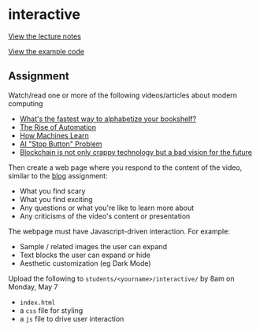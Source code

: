 # interactive

[View the lecture notes](/lectures/week5)

[View the example code](/homework/interactive/example)

## Assignment

Watch/read one or more of the following videos/articles about modern computing

- [What's the fastest way to alphabetize your bookshelf?](https://youtu.be/WaNLJf8xzC4)
- [The Rise of Automation](https://youtu.be/WSKi8HfcxEk)
- [How Machines Learn](https://youtu.be/R9OHn5ZF4Uo)
- [AI "Stop Button" Problem](https://youtu.be/3TYT1QfdfsM)
- [Blockchain is not only crappy technology but a bad vision for the future](https://medium.com/@kaistinchcombe/decentralized-and-trustless-crypto-paradise-is-actually-a-medieval-hellhole-c1ca122efde)

Then create a web page where you respond to the content of the video, similar to the [blog](/homework/blog) assignment:

- What you find scary
- What you find exciting
- Any questions or what you're like to learn more about
- Any criticisms of the video's content or presentation

The webpage must have Javascript-driven interaction. For example:

- Sample / related images the user can expand
- Text blocks the user can expand or hide
- Aesthetic customization (eg Dark Mode)

Upload the following to `students/<yourname>/interactive/` by 8am on Monday, May 7

- `index.html`
- a `css` file for styling
- a `js` file to drive user interaction
